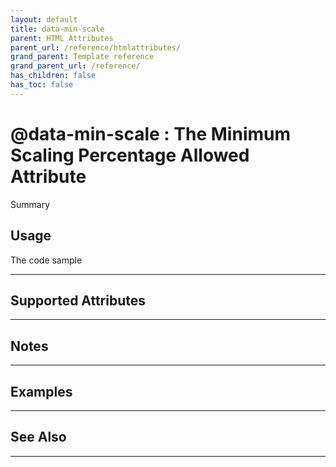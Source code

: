 ```yaml
---
layout: default
title: data-min-scale
parent: HTML Attributes
parent_url: /reference/htmlattributes/
grand_parent: Template reference
grand_parent_url: /reference/
has_children: false
has_toc: false
---
```


# @data-min-scale : The Minimum Scaling Percentage Allowed Attribute

Summary

## Usage

 The code sample

---

## Supported Attributes


---

## Notes


---

## Examples


---


## See Also


---

